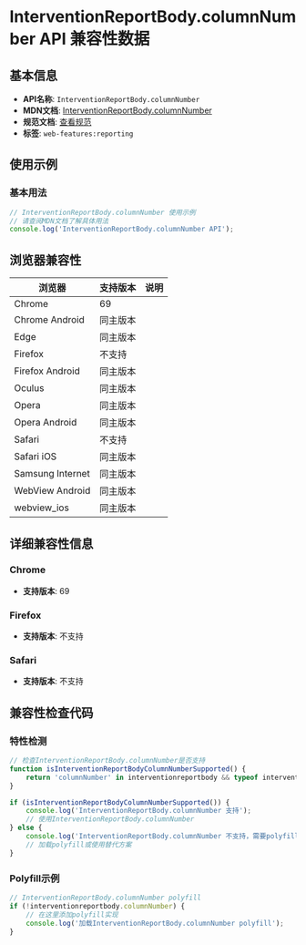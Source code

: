 # InterventionReportBody.columnNumber API 兼容性数据

## 基本信息

- **API名称**: `InterventionReportBody.columnNumber`
- **MDN文档**: [InterventionReportBody.columnNumber](https://developer.mozilla.org/docs/Web/API/InterventionReportBody/columnNumber)
- **规范文档**: [查看规范](https://wicg.github.io/intervention-reporting/#dom-interventionreportbody-columnnumber)
- **标签**: `web-features:reporting`

## 使用示例

### 基本用法

```javascript
// InterventionReportBody.columnNumber 使用示例
// 请查阅MDN文档了解具体用法
console.log('InterventionReportBody.columnNumber API');
```

## 浏览器兼容性

| 浏览器 | 支持版本 | 说明 |
|--------|----------|------|
| Chrome | 69 |  |
| Chrome Android | 同主版本 |  |
| Edge | 同主版本 |  |
| Firefox | 不支持 |  |
| Firefox Android | 同主版本 |  |
| Oculus | 同主版本 |  |
| Opera | 同主版本 |  |
| Opera Android | 同主版本 |  |
| Safari | 不支持 |  |
| Safari iOS | 同主版本 |  |
| Samsung Internet | 同主版本 |  |
| WebView Android | 同主版本 |  |
| webview_ios | 同主版本 |  |

## 详细兼容性信息

### Chrome

- **支持版本**: 69

### Firefox

- **支持版本**: 不支持

### Safari

- **支持版本**: 不支持

## 兼容性检查代码

### 特性检测

```javascript
// 检查InterventionReportBody.columnNumber是否支持
function isInterventionReportBodyColumnNumberSupported() {
    return 'columnNumber' in interventionreportbody && typeof interventionreportbody.columnNumber === 'function';
}

if (isInterventionReportBodyColumnNumberSupported()) {
    console.log('InterventionReportBody.columnNumber 支持');
    // 使用InterventionReportBody.columnNumber
} else {
    console.log('InterventionReportBody.columnNumber 不支持，需要polyfill');
    // 加载polyfill或使用替代方案
}
```

### Polyfill示例

```javascript
// InterventionReportBody.columnNumber polyfill
if (!interventionreportbody.columnNumber) {
    // 在这里添加polyfill实现
    console.log('加载InterventionReportBody.columnNumber polyfill');
}
```


